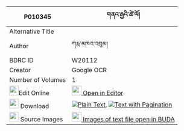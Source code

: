 |P010345|གནའ་རྒྱའི་ཚེ་ལོ། 
| --- | --- 
|Alternative Title |
|Author| ཀརྨ་མཁའ་འབུམ།
|BDRC ID | W20112
|Creator | Google OCR
|Number of Volumes| 1
|<img width="25" src="https://img.icons8.com/color/25/000000/edit-property.png">Edit Online| [<img width="25" src="https://avatars.githubusercontent.com/u/45091458?s=200&v=4"> Open in Editor](http://editor.openpecha.org/P010345)
|<img width="25" src="https://img.icons8.com/fluent/48/000000/download-2.png"/>  Download | [![](https://img.icons8.com/color/20/000000/txt.png)Plain Text](https://github.com/Openpecha/P010345/releases/download/v1/na_gya_i_tselo_plain_P010345.zip), [![](https://img.icons8.com/color/20/000000/txt.png)Text with Pagination](https://github.com/Openpecha/P010345/releases/download/v1/na_gya_i_tselo_pages_P010345.zip)
|<img width="25" src="https://img.icons8.com/plasticine/100/000000/pictures-folder.png"/>  Source Images | [<img width="25" src="https://library.bdrc.io/icons/BUDA-small.svg"> Images of text file open in BUDA](https://library.bdrc.io/show/bdr:W20112)